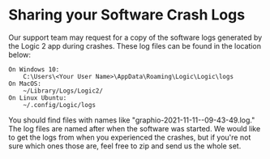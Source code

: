 # Sharing your Software Crash Logs

Our support team may request for a copy of the software logs generated by the Logic 2 app during crashes. These log files can be found in the location below:

```
On Windows 10:
    C:\Users\<Your User Name>\AppData\Roaming\Logic\Logic\logs
On MacOS:
    ~/Library/Logs/Logic2/
On Linux Ubuntu:
    ~/.config/Logic/logs
```

You should find files with names like "graphio-2021-11-11--09-43-49.log." The log files are named after when the software was started. We would like to get the logs from when you experienced the crashes, but if you're not sure which ones those are, feel free to zip and send us the whole set.
